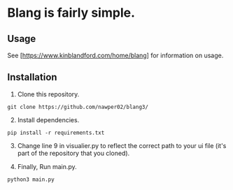 # Blang is fairly simple.

## Usage
See [https://www.kinblandford.com/home/blang] for information on usage.

## Installation

1. Clone this repository.
```
git clone https://github.com/nawper02/blang3/
```

2. Install dependencies.
```
pip install -r requirements.txt
```

3. Change line 9 in visualier.py to reflect the correct path to your ui file (it's part of the repository that you cloned).

4. Finally, Run main.py.
```
python3 main.py
```

